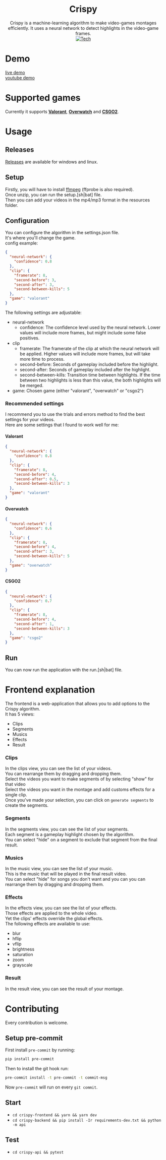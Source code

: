 <div align="center">

# Crispy

Crispy is a machine-learning algorithm to make video-games montages efficiently.
It uses a neural network to detect highlights in the video-game frames.\
[![Tech](https://skillicons.dev/icons?i=python,svelte,ts,css,html,docker,bash,mongo,github)](https://skillicons.dev)

</div>

# Demo

[live demo](https://crispy.gyroskan.com/)\
[youtube demo](https://www.youtube.com/watch?v=svT-Z_MkAfw)

# Supported games

Currently it supports **[Valorant](https://playvalorant.com/)**, **[Overwatch](https://playoverwatch.com/)** and **[CSGO2](https://www.counter-strike.net/cs2)**.

# Usage

## Releases

[Releases](https://github.com/Flowtter/crispy/releases) are available for windows and linux.

## Setup

Firstly, you will have to install [ffmpeg](https://ffmpeg.org/about.html) (ffprobe is also required).\
Once unzip, you can run the setup.[sh|bat] file.\
Then you can add your videos in the mp4/mp3 format in the resources folder.

## Configuration

You can configure the algorithm in the settings.json file.\
It's where you'll change the game.\
config example:

```json
{
  "neural-network": {
    "confidence": 0.8
  },
  "clip": {
    "framerate": 8,
    "second-before": 3,
    "second-after": 3,
    "second-between-kills": 5
  },
  "game": "valorant"
}
```

The following settings are adjustable:

- neural-network
  - confidence: The confidence level used by the neural network. Lower values will include more frames, but might include some false positives.
- clip
  - framerate: The framerate of the clip at which the neural network will be applied. Higher values will include more frames, but will take more time to process.
  - second-before: Seconds of gameplay included before the highlight.
  - second-after: Seconds of gameplay included after the highlight.
  - second-between-kills: Transition time between highlights. If the time between two highlights is less than this value, the both highlights will be merged.
- game: Chosen game (either "valorant", "overwatch" or "csgo2")

### Recommended settings

I recommend you to use the trials and errors method to find the best settings for your videos.\
Here are some settings that I found to work well for me:

#### Valorant

```json
{
  "neural-network": {
    "confidence": 0.8
  },
  "clip": {
    "framerate": 8,
    "second-before": 4,
    "second-after": 0.5,
    "second-between-kills": 3
  },
  "game": "valorant"
}
```

#### Overwatch

```json
{
  "neural-network": {
    "confidence": 0.6
  },
  "clip": {
    "framerate": 8,
    "second-before": 4,
    "second-after": 3,
    "second-between-kills": 5
  },
  "game": "overwatch"
}
```

#### CSGO2

```json
{
  "neural-network": {
    "confidence": 0.7
  },
  "clip": {
    "framerate": 8,
    "second-before": 4,
    "second-after": 1,
    "second-between-kills": 3
  },
  "game": "csgo2"
}
```

## Run

You can now run the application with the run.[sh|bat] file.

# Frontend explanation

The frontend is a web-application that allows you to add options to the Crispy algorithm.\
It has 5 views:

- Clips
- Segments
- Musics
- Effects
- Result

### Clips

In the clips view, you can see the list of your videos.\
You can rearrange them by dragging and dropping them.\
Select the videos you want to make segments of by selecting "show" for that video \
Select the videos you want in the montage and add customs effects for a single clip.\
Once you've made your selection, you can click on `generate segments` to create the segments.

### Segments

In the segments view, you can see the list of your segments.\
Each segment is a gameplay highlight chosen by the algorithm. \
You can select "hide" on a segment to exclude that segment from the final result.

### Musics

In the music view, you can see the list of your music.\
This is the music that will be played in the final result video. \
You can select "hide" for songs you don't want and you can you can rearrange them by dragging and dropping them.

### Effects

In the effects view, you can see the list of your effects.\
Those effects are applied to the whole video.\
Yet the clips' effects override the global effects.\
The following effects are available to use:

- blur
- hflip
- vflip
- brightness
- saturation
- zoom
- grayscale

### Result

In the result view, you can see the result of your montage.

# Contributing

Every contribution is welcome.

## Setup pre-commit

First install `pre-commit` by running:

```sh
pip install pre-commit
```

Then to install the git hook run:

```sh
pre-commit install -t pre-commit -t commit-msg
```

Now `pre-commit` will run on every `git commit`.

## Start

- `cd crispy-frontend && yarn && yarn dev`
- `cd crispy-backend && pip install -Ir requirements-dev.txt && python -m api`

## Test

- `cd crispy-api && pytest`

